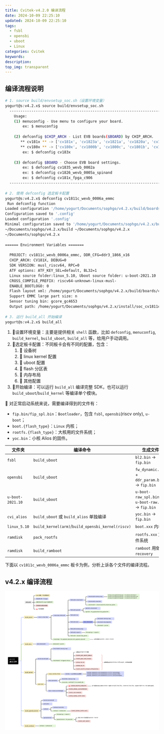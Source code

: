 ```yaml
---
title: Cvitek-v4.2.0 编译流程
date: 2024-10-09 22:25:10
updated: 2024-10-09 22:25:10
tags:
  - fsbl
  - opensbi
  - uboot
  - Linux
categories: Cvitek
keywords:
description:
top_img: transparent
---
```


## 编译流程说明

```bash
# 1. source build/envsetup_soc.sh（设置环境变量）
yogurt@s:v4.2.x$ source build/envsetup_soc.sh
  -------------------------------------------------------------------------------------------------------
    Usage:
    (1) menuconfig - Use menu to configure your board.
        ex: $ menuconfig

    (2) defconfig $CHIP_ARCH - List EVB boards($BOARD) by CHIP_ARCH.
       ** cv181x ** -> ['cv181x', 'cv1823a', 'cv1821a', 'cv1820a', 'cv1811h', 'cv1811ha', 'cv1812ha', 'cv1811c', 'cv1810c', 'cv1810ca', 'cv1812h', 'cv1812cp', 'cv1813h', 'cv1813ha']
       ** cv180x ** -> ['cv180x', 'cv1800b', 'cv1800c', 'cv1801b', 'cv1801c', 'cv180zb']
        ex: $ defconfig cv183x

    (3) defconfig $BOARD - Choose EVB board settings.
        ex: $ defconfig cv1835_wevb_0002a
        ex: $ defconfig cv1826_wevb_0005a_spinand
        ex: $ defconfig cv181x_fpga_c906
  -------------------------------------------------------------------------------------------------------

# 2. 使用 defconfig 选定板卡配置
yogurt@s:v4.2.x$ defconfig cv1811c_wevb_0006a_emmc
 Run defconfig function
Loaded configuration '/home/yogurt/Documents/sophgo/v4.2.x/build/boards/cv181x/cv1811c_wevb_0006a_emmc/cv1811c_wevb_0006a_emmc_defconfig'
Configuration saved to '.config'
Loaded configuration '.config'
Minimal configuration saved to '/home/yogurt/Documents/sophgo/v4.2.x/build/.defconfig'
~/Documents/sophgo/v4.2.x/build ~/Documents/sophgo/v4.2.x
~/Documents/sophgo/v4.2.x

====== Environment Variables =======

  PROJECT: cv1811c_wevb_0006a_emmc, DDR_CFG=ddr3_1866_x16
  CHIP_ARCH: CV181X, DEBUG=0
  SDK VERSION: musl_riscv64, RPC=0
  ATF options: ATF_KEY_SEL=default, BL32=1
  Linux source folder:linux_5.10, Uboot source folder: u-boot-2021.10
  CROSS_COMPILE_PREFIX: riscv64-unknown-linux-musl-
  ENABLE_BOOTLOGO: 0
  Flash layout xml: /home/yogurt/Documents/sophgo/v4.2.x/build/boards/cv181x/cv1811c_wevb_0006a_emmc/partition/partition_emmc.xml
  Support EMMC large part size: n
  Sensor tuning bin: gcore_gc4653
  Output path: /home/yogurt/Documents/sophgo/v4.2.x/install/soc_cv1811c_wevb_0006a_emmc

# 3. 运行 build_all 开始编译
yogurt@s:v4.2.x$ build_all
```

1. 🐾设置环境变量：主要是提供相关 `shell` 函数，比如 `defconfig`, `menuconfig`, `build_kernel`, `build_uboot`, `build_all` 等，给用户手动调用。
2. 🐾选定板卡配置：不同板卡会有不同的配置，包含：
   1. 🌱 设备树
   2. 🌱 linux kernel 配置
   3. 🌱 uboot 配置
   4. 🌱 flash 分区表
   5. 🌱 内存布局
   6. 🌱 其他配置
3. 🐾开始编译：可以运行 `build_all` 编译完整 SDK，也可以运行 `build_uboot`/`build_kernel` 等编译单个模块。

📌 对正常启动系统来说，需要编译得到的文件有：

- `fip.bin/fip_spl.bin`：`Bootloader`，包含 `fsbl`, `opensbi`(riscv only), `u-boot`；
- `boot.{flash_type}`：`Linux` 内核；
- `rootfs.{flash_type}`：大核用的文件系统；
- `yoc.bin`：小核 Alios 的固件。

| 文件夹           | 编译命令                                          | 生成文件                                             |
| ---------------- | ------------------------------------------------- | ---------------------------------------------------- |
| `fsbl`           | `build_uboot`                                     | `bl2.bin` -> `fip.bin`                               |
| `opensbi`        | `build_uboot`                                     | `fw_dynamic.bin`  + `ddr_param.bin` -> `fip.bin`     |
| `u-boot-2021.10` | `build_uboot`                                     | `u-boot-raw_spl.bin` / `u-boot-raw.bin` -> `fip.bin` |
| `cvi_alios`      | `build_uboot` 或 `build_alios` 单独编译           | `yoc.bin`  -> `fip.bin`                              |
| `linux_5.10`     | `build_kernel(arm)`/`build_opensbi_kernel(riscv)` | `boot.xxx` 内核                                      |
| `ramdisk`        | `pack_rootfs`                                     | `rootfs.xxx` 文件系统                                |
| `ramdisk`        | `build_ramboot`                                   | `ramboot` 用做 `recovery`                            |

下面以 `cv1811c_wevb_0006a_emmc` 板卡为例，分析上诉各个文件的编译流程。

## v4.2.x 编译流程

![v4.2.x 编译流程](./images/Cvitek-编译流程/v4.2.x-编译流程.svg)
